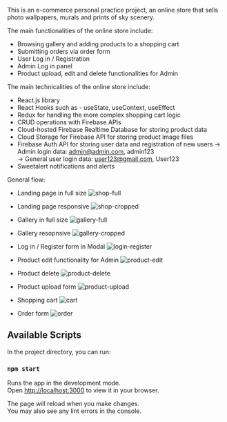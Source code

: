 This is an e-commerce personal practice project, an online store that sells photo wallpapers, murals and prints of sky scenery. 

The main functionalities of the online store include:

- Browsing gallery and adding products to a shopping cart 
- Submitting orders via order form 
- User Log in / Registration
- Admin Log in panel
- Product upload, edit and delete functionalities for Admin

The main technicalities of the online store include:

- React.js library
- React Hooks such as - useState, useContext, useEffect
- Redux for handling the more complex shopping cart logic
- CRUD operations with Firebase APIs
- Cloud-hosted Firebase Realtime Database for storing product data
- Cloud Storage for Firebase API for storing product image files
- Firebase Auth API for storing user data and registration of new users
  -> Admin login data: admin@admin.com, admin123   
  -> General user login data: user123@gmail.com, User123
- Sweetalert notifications and alerts


General flow:

- Landing page in full size
![shop-full](https://user-images.githubusercontent.com/100338985/220565924-4681e60b-2907-4d13-a931-bd85692b4415.png)

- Landing page responsive
![shop-cropped](https://user-images.githubusercontent.com/100338985/220566225-0af52717-75dc-497f-adef-6b5c77618f1f.png)

- Gallery in full size
![gallery-full](https://user-images.githubusercontent.com/100338985/220566296-0b515cd5-0998-4d27-994c-68b93d4d0ad7.png)

- Gallery resopnsive
![gallery-cropped](https://user-images.githubusercontent.com/100338985/220566363-1e507f55-358e-48ce-9402-15ecc189d423.png)

- Log in / Register form in Modal
![login-register](https://user-images.githubusercontent.com/100338985/220566457-39d38117-3030-438e-86c1-13edae1c2caa.png)

- Product edit functionality for Admin
![product-edit](https://user-images.githubusercontent.com/100338985/220566599-29cdce08-7f44-4e37-b829-5469314e40ab.png)

- Product delete
![product-delete](https://user-images.githubusercontent.com/100338985/220566635-4e136234-cdf6-4141-9ff1-681a94c74326.png)

- Product upload form
![product-upload](https://user-images.githubusercontent.com/100338985/220566780-a1941c63-b921-4b5c-94b6-af35dd11ad55.png)

- Shopping cart
![cart](https://user-images.githubusercontent.com/100338985/220566828-29a94cae-8169-4c0c-9670-19f2fd89d24a.png)

- Order form
![order](https://user-images.githubusercontent.com/100338985/220566892-a5bae86a-ff71-4a43-90f2-40de65c36570.png)

## Available Scripts

In the project directory, you can run:

### `npm start`

Runs the app in the development mode.\
Open [http://localhost:3000](http://localhost:3000) to view it in your browser.

The page will reload when you make changes.\
You may also see any lint errors in the console.


